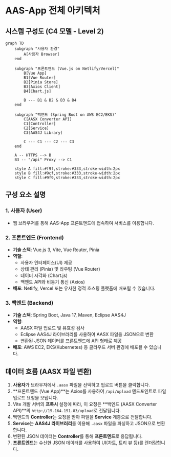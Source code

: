 # AAS-App 전체 아키텍처

## 시스템 구성도 (C4 모델 - Level 2)

```mermaid
graph TD
    subgraph "사용자 환경"
        A[사용자 Browser]
    end

    subgraph "프론트엔드 (Vue.js on Netlify/Vercel)"
        B[Vue App]
        B1[Vue Router]
        B2[Pinia Store]
        B3[Axios Client]
        B4[Chart.js]
        
        B --- B1 & B2 & B3 & B4
    end

    subgraph "백엔드 (Spring Boot on AWS EC2/EKS)"
        C[AASX Converter API]
        C1[Controller]
        C2[Service]
        C3[AAS4J Library]
        
        C --- C1 --- C2 --- C3
    end

    A -- HTTPS --> B
    B3 -- "/api" Proxy --> C1

    style A fill:#f9f,stroke:#333,stroke-width:2px
    style B fill:#9cf,stroke:#333,stroke-width:2px
    style C fill:#9f9,stroke:#333,stroke-width:2px
```

## 구성 요소 설명

### 1. 사용자 (User)
- 웹 브라우저를 통해 AAS-App 프론트엔드에 접속하여 서비스를 이용합니다.

### 2. 프론트엔드 (Frontend)
- **기술 스택**: Vue.js 3, Vite, Vue Router, Pinia
- **역할**:
    - 사용자 인터페이스(UI) 제공
    - 상태 관리 (Pinia) 및 라우팅 (Vue Router)
    - 데이터 시각화 (Chart.js)
    - 백엔드 API와 비동기 통신 (Axios)
- **배포**: Netlify, Vercel 또는 유사한 정적 호스팅 플랫폼에 배포될 수 있습니다.

### 3. 백엔드 (Backend)
- **기술 스택**: Spring Boot, Java 17, Maven, Eclipse AAS4J
- **역할**:
    - AASX 파일 업로드 및 유효성 검사
    - Eclipse AAS4J 라이브러리를 사용하여 AASX 파일을 JSON으로 변환
    - 변환된 JSON 데이터를 프론트엔드에 API 형태로 제공
- **배포**: AWS EC2, EKS(Kubernetes) 등 클라우드 서버 환경에 배포될 수 있습니다.

## 데이터 흐름 (AASX 파일 변환)

1.  **사용자**가 브라우저에서 `.aasx` 파일을 선택하고 업로드 버튼을 클릭합니다.
2.  **프론트엔드 (Vue App)**는 Axios를 사용하여 `/api/upload` 엔드포인트로 파일 업로드 요청을 보냅니다.
3.  Vite 개발 서버의 **프록시** 설정에 따라, 이 요청은 **백엔드 (AASX Converter API)**의 `http://15.164.151.83/upload`로 전달됩니다.
4.  백엔드의 **Controller**는 요청을 받아 파일을 **Service** 계층으로 전달합니다.
5.  **Service**는 **AAS4J 라이브러리**를 이용해 `.aasx` 파일을 파싱하고 JSON으로 변환합니다.
6.  변환된 JSON 데이터는 **Controller**를 통해 **프론트엔드**로 응답됩니다.
7.  **프론트엔드**는 수신한 JSON 데이터를 사용하여 UI(차트, 트리 뷰 등)를 렌더링합니다.